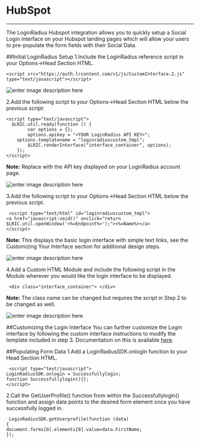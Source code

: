 HubSpot
=====

--------


The LoginRadius Hubspot integration allows you to quickly setup a Social Login interface on your Hubspot landing pages which will allow your users to pre-populate the form fields with their Social Data.

##Initial LoginRadius Setup
1.Include the LoginRadius reference script in your Options->Head Section HTML.

```
<script src="https://auth.lrcontent.com/v1/js/CustomInterface.2.js" type="text/javascript"></script>
```
![enter image description here](https://apidocs.lrcontent.com/images/DbWucxk5QKazeh76meit_1_1413258a57074955367.37074860.png "")



2.Add the following script to your Options->Head Section HTML below the previous script:

```
<script type="text/javascript"> 
  $LRIC.util.ready(function () { 
		var options = {}; 
		options.apikey = "<YOUR LoginRadius API KEY>";
    options.templatename = "loginradiuscustom_tmpl";
		$LRIC.renderInterface("interface_container", options); 
	});
</script> 
```
**Note:** Replace <YOUR API KEY> with the API key displayed on your LoginRadius
account page.

![enter image description here](https://apidocs.lrcontent.com/images/FmTpO9GoQYWCIRspMpA3_2_3134258a5712ed93838.78644684.png "")

3.Add the following script to your Options->Head Section HTML below the previous script.

```
 <script type="text/html" id="loginradiuscustom_tmpl">
<a href="javascript:void()" onclick="return $LRIC.util.openWindow('<%=Endpoint%>');"><%=Name%></a>
</script> 
```

**Note:** This displays the basic login interface with simple text links, see the Customizing Your Interface section for additional design steps.

![enter image description here](https://apidocs.lrcontent.com/images/pSYt69TTACdF2nKWxDFw_3_2382458a5717482b237.92650497.png "")

4.Add a Custom HTML Module and include the following script in the Module wherever you would like the login interface to be displayed.

```
 <div class="interface_container"> </div>
```

**Note:** The class name can be changed but requires the script in Step 2 to be changed as well.

![enter image description here](https://apidocs.lrcontent.com/images/9evwGWStkNHE88UZhigr_4_938058a57207f2f0d5.02909998.png "")

##Customizing the Login Interface
You can further customize the Login interface by following the custom interface instructions to modify the template included in step 3. Documentation on this is available [here](/api/v1/social-login/social-login-getting-started).

##Populating Form Data
1.Add a LoginRadiusSDK.onlogin function to your Head Section HTML.

```
 <script type="text/javascript">
LoginRadiusSDK.onlogin = Successfullylogin;
function Successfullylogin(){};
</script>
```

2.Call the GetUserProfile() function from within the Successfullylogin() function and assign data points to the desired form element once you have successfully logged in.

```
 LoginRadiusSDK.getUserprofile(function (data)
{
document.forms[0].elements[0].value=data.FirstName;
});
```
